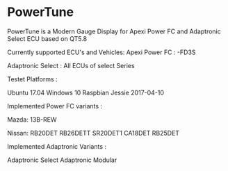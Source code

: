 # PowerTune
PowerTune is a Modern Gauge Display for Apexi Power FC and Adaptronic Select ECU based on QT5.8

Currently supported ECU's and Vehicles:
Apexi Power FC :
-FD3S

Adaptronic Select :
All ECUs of select Series

Testet Platforms :

Ubuntu 17.04 
Windows 10 
Raspbian Jessie 2017-04-10


Implemented Power FC variants :

Mazda:
13B-REW 

Nissan:
RB20DET 
RB26DETT
SR20DET1
CA18DET
RB25DET

Implemented Adaptronic Variants :

Adaptronic Select 
Adaptronic Modular
